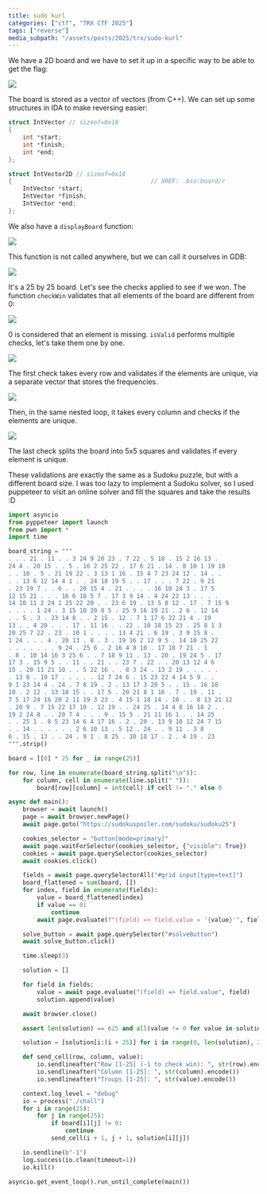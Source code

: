 ```yaml
---
title: sudo kurl
categories: ["ctf", "TRX CTF 2025"]
tags: ["reverse"]
media_subpath: "/assets/posts/2025/trx/sudo-kurl"
---
```


We have a 2D board and we have to set it up in a specific way to be able to get the flag:

![](1.png)

The board is stored as a vector of vectors (from C++). We can set up some structures in IDA to make reversing easier:

```c
struct IntVector // sizeof=0x18
{
    int *start;
    int *finish;
    int *end;
};

struct IntVector2D // sizeof=0x18
{                                       // XREF: .bss:board/r
    IntVector *start;
    IntVector *finish;
    IntVector *end;
};
```

We also have a `displayBoard` function:

![](2.png)

This function is not called anywhere, but we can call it ourselves in GDB:

![](3.png)

It's a 25 by 25 board. Let's see the checks applied to see if we won. The function `checkWin` validates that all 
elements of the board are different from 0:

![](4.png)

0 is considered that an element is missing. `isValid` performs multiple checks, let's take them one by one.

![](5.png)

The first check takes every row and validates if the elements are unique, via a separate vector that stores the frequencies.

![](6.png)

Then, in the same nested loop, it takes every column and checks if the elements are unique.

![](7.png)

The last check splits the board into 5x5 squares and validates if every element is unique.

These validations are exactly the same as a Sudoku puzzle, but with a different board size. I was too lazy to 
implement a Sudoku solver, so I used puppeteer to visit an online solver and fill the squares and take the results :D

```py
import asyncio
from pyppeteer import launch
from pwn import *
import time

board_string = """
. . . 21 . 11 . . 3 24 9 20 23 . 7 22 . 5 18 . 15 2 16 13 .
24 4 . 20 15 . . 5 . 16 2 25 22 . 17 6 21 . 14 . 8 10 1 19 18
. . 10 . 5 . 21 19 22 . 3 13 1 16 . 15 4 7 23 24 12 . 14 . .
. . 13 6 12 14 4 1 . . 24 18 19 5 . . 17 . . . 7 22 . 9 21
. 23 19 7 . . 6 . . 20 15 4 . 21 . . . . 16 10 24 3 . 17 5
12 15 21 . . . 16 6 18 5 7 . 17 3 9 14 . 4 24 22 13 . . . .
14 10 11 2 24 1 25 22 20 . . 23 6 19 . 13 5 8 12 . 17 . 7 15 9
. . . . 1 24 . 3 15 10 20 8 5 . 25 9 16 19 21 . 2 6 . 12 14
. . 5 . 3 . 23 14 8 . . 2 15 . 12 . 7 1 17 6 22 21 4 . 19
13 . . 4 20 . . . 17 . 11 16 . . 22 . 10 18 15 23 . 25 8 1 3
20 25 7 22 . 23 . 10 1 . . . . 13 4 21 . 6 19 . 3 9 15 8 .
1 24 . . . 4 . 20 13 . 8 . 3 . 19 16 2 12 9 5 . 14 10 25 22
. . . . . . . 9 24 . 25 6 . 2 16 4 8 10 . 17 18 7 21 . 1
. 8 . 10 14 16 3 25 6 . . 7 18 9 11 . 13 . 20 . 19 24 5 . 17
17 3 . 15 9 5 . . 11 . . 21 . . 23 7 . 22 . . 20 13 12 4 6
15 . 20 11 21 10 . . 5 22 16 . . 8 3 24 . 13 2 19 . . . . .
. 13 8 . 19 17 . . . . . 12 7 24 6 . 15 23 22 4 14 5 9 . .
9 1 23 14 4 . 24 . 7 8 19 . 2 . 13 17 3 20 5 . . 15 . 16 10
10 . 2 12 . 13 18 15 . . 17 5 . 20 21 8 1 16 . 7 . 19 . 11 .
7 5 17 24 16 20 2 11 19 3 23 . 4 15 1 18 14 . 10 . . 8 13 21 12
. 20 9 . 7 15 22 17 10 . 12 19 . . 24 25 . 14 4 8 16 18 2 . .
19 2 24 8 . . 20 7 4 . . . 9 . 15 5 . 21 11 16 1 . . 14 25
. . 25 1 . 8 5 23 14 6 4 17 16 . 2 . 20 . 13 9 10 12 24 7 15
. . 14 . . . . . . 2 6 10 13 . 5 12 . 24 . . 9 11 . 3 8
6 . 15 . 13 . . 24 . 9 1 . 8 25 . 10 18 17 . 2 . 4 19 . 23
""".strip()

board = [[0] * 25 for _ in range(25)]

for row, line in enumerate(board_string.split("\n")):
    for column, cell in enumerate(line.split(" ")):
        board[row][column] = int(cell) if cell != "." else 0

async def main():
    browser = await launch()
    page = await browser.newPage()
    await page.goto("https://sudokuspoiler.com/sudoku/sudoku25")

    cookies_selector = "button[mode=primary]"
    await page.waitForSelector(cookies_selector, {"visible": True})
    cookies = await page.querySelector(cookies_selector)
    await cookies.click()

    fields = await page.querySelectorAll("#grid input[type=text]")
    board_flattened = sum(board, [])
    for index, field in enumerate(fields):
        value = board_flattened[index]
        if value == 0:
            continue
        await page.evaluate(f"(field) => field.value = '{value}'", field)

    solve_button = await page.querySelector("#solveButton")
    await solve_button.click()

    time.sleep(3)

    solution = []

    for field in fields:
        value = await page.evaluate("(field) => field.value", field)
        solution.append(value)

    await browser.close()

    assert len(solution) == 625 and all(value != 0 for value in solution)

    solution = [solution[i:(i + 25)] for i in range(0, len(solution), 25)]

    def send_cell(row, column, value):
        io.sendlineafter("Row [1-25] (-1 to check win): ", str(row).encode())
        io.sendlineafter("Column [1-25]: ", str(column).encode())
        io.sendlineafter("Troups [1-25]: ", str(value).encode())

    context.log_level = "debug"
    io = process("./chall")
    for i in range(25):
        for j in range(25):
            if board[i][j] != 0:
                continue
            send_cell(i + 1, j + 1, solution[i][j])

    io.sendline(b"-1")
    log.success(io.clean(timeout=1))
    io.kill()

asyncio.get_event_loop().run_until_complete(main())
```

